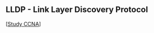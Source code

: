 ## LLDP - Link Layer Discovery Protocol

[[Study CCNA](https://study-ccna.com/link-layer-discovery-protocol-lldp/)]
